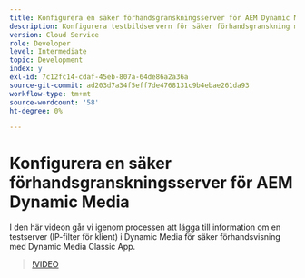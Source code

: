 ```yaml
---
title: Konfigurera en säker förhandsgranskningsserver för AEM Dynamic Media
description: Konfigurera testbildservern för säker förhandsgranskning med AEM Dynamic Media Classic App.
version: Cloud Service
role: Developer
level: Intermediate
topic: Development
index: y
exl-id: 7c12fc14-cdaf-45eb-807a-64de86a2a36a
source-git-commit: ad203d7a34f5eff7de4768131c9b4ebae261da93
workflow-type: tm+mt
source-wordcount: '58'
ht-degree: 0%

---
```


# Konfigurera en säker förhandsgranskningsserver för AEM Dynamic Media

I den här videon går vi igenom processen att lägga till information om en testserver (IP-filter för klient) i Dynamic Media för säker förhandsvisning med Dynamic Media Classic App.

>[!VIDEO](https://video.tv.adobe.com/v/335462?quality=9&learn=on)
